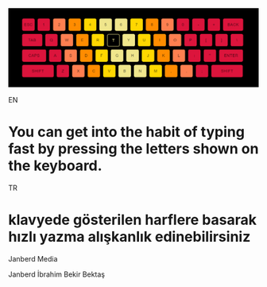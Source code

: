  
 <img class="resim" src="Ekran görüntüsü 2021-11-18 175806.png" alt="" srcset="">
 <p>EN</p>
<h1>You can get into the habit of typing fast by pressing the letters shown on the keyboard.</h1>
<p>TR</p>
<h1>klavyede gösterilen harflere basarak hızlı yazma alışkanlık edinebilirsiniz</h1>
<p>Janberd Media</p>
<p>Janberd İbrahim Bekir Bektaş</p>
